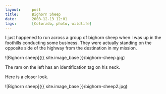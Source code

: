 ```yaml
---
layout:     post
title:      Bighorn Sheep
date:       2008-12-13 12:01
tags:       [Colorado, photo, wildlife]
---
```


I just happened to run across a group of bighorn sheep when I was up in the foothills conducting some business. They were actually standing on the opposite side of the highway from the destination in my mission.

![Bighorn sheep]({{ site.image_base }}/bighorn-sheep.jpg)

The ram on the left has an identification tag on his neck.

Here is a closer look.

![Bighorn sheep]({{ site.image_base }}/bighorn-sheep2.jpg)
